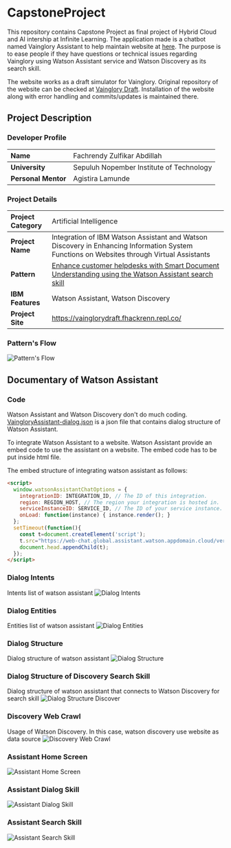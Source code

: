 # CapstoneProject
This repository contains Capstone Project as final project of Hybrid Cloud and AI intership at Infinite Learning.
The application made is a chatbot named Vainglory Assistant to help maintain website at [here](https://vainglorydraft.fhackrenn.repl.co/). The purpose is to ease people if they have questions or technical issues regarding Vainglory using Watson Assistant service and Watson Discovery as its search skill.

The website works as a draft simulator for Vainglory. Original repository of the website can be checked at [Vainglory Draft](https://github.com/fHACKrenn/VaingloryDraft). Installation of the website along with error handling and commits/updates is maintained there.

## Project Description

### Developer Profile
| Name                  |<span style="font-weight:normal">Fachrendy Zulfikar Abdillah</span>|
|:----------------------|:------------------------------------------------------------------|
| **University**        | Sepuluh Nopember Institute of Technology                          |
| **Personal Mentor**   | Agistira Lamunde                                                  |


### Project Details
| Project Category      |<span style="font-weight:normal">Artificial Intelligence</span>    |
|:----------------------|:------------------------------------------------------------------|
| **Project Name**      | Integration of IBM Watson Assistant and Watson Discovery in Enhancing Information System Functions on Websites through Virtual Assistants                                                 |
| **Pattern**           | [Enhance customer helpdesks with Smart Document Understanding using the Watson Assistant search skill](https://developer.ibm.com/patterns/enhance-customer-helpdesk-with-smart-document-understanding-using-search-skill/ "Project's Pattern")                      |
| **IBM Features**      | Watson Assistant, Watson Discovery                                |
| **Project Site**      | https://vainglorydraft.fhackrenn.repl.co/                                |

### Pattern's Flow
![Pattern's Flow](https://github.com/IBM/watson-assistant-with-search-skill/raw/master/doc/source/images/architecture.png?raw=true)

## Documentary of Watson Assistant
### Code
Watson Assistant and Watson Discovery don't do much coding. [VaingloryAssistant-dialog.json](https://github.com/fHACKrenn/CapstoneProject/blob/master/VaingloryAssistant-dialog.json "Dialog Structure") is a json file that contains dialog structure of Watson Assistant.

To integrate Watson Assistant to a website. Watson Assistant provide an embed code to use the assistant on a website. The embed code has to be put inside html file.

The embed structure of integrating watson assistant as follows:
```html
<script>
  window.watsonAssistantChatOptions = {
    integrationID: INTEGRATION_ID, // The ID of this integration.
    region: REGION_HOST, // The region your integration is hosted in.
    serviceInstanceID: SERVICE_ID, // The ID of your service instance.
    onLoad: function(instance) { instance.render(); }
  };
  setTimeout(function(){
    const t=document.createElement('script');
    t.src="https://web-chat.global.assistant.watson.appdomain.cloud/versions/" + (window.watsonAssistantChatOptions.clientVersion || 'latest') + "/WatsonAssistantChatEntry.js";
    document.head.appendChild(t);
  });
</script>
```

### Dialog Intents
Intents list of watson assistant
![Dialog Intents](https://github.com/fHACKrenn/CapstoneProject/blob/master/src/images/dialogIntents.png?raw=true)

### Dialog Entities
Entities list of watson assistant
![Dialog Entities](https://github.com/fHACKrenn/CapstoneProject/blob/master/src/images/dialogEntities.png?raw=true)

### Dialog Structure
Dialog structure of watson assistant
![Dialog Structure](https://github.com/fHACKrenn/CapstoneProject/blob/master/src/images/dialogStructure.png?raw=true)

### Dialog Structure of Discovery Search Skill
Dialog structure of watson assistant that connects to Watson Discovery for search skill
![Dialog Structure Discover](https://github.com/fHACKrenn/CapstoneProject/blob/master/src/images/dialogStructureDiscovery.png?raw=true)

### Discovery Web Crawl
Usage of Watson Discovery. In this case, watson discovery use website as data source
![Discovery Web Crawl](https://github.com/fHACKrenn/CapstoneProject/blob/master/src/images/discoveryWebCrawl.png?raw=true)

### Assistant Home Screen
![Assistant Home Screen](https://github.com/fHACKrenn/CapstoneProject/blob/master/src/images/assistantHomeScreen.png?raw=true)

### Assistant Dialog Skill
![Assistant Dialog Skill](https://github.com/fHACKrenn/CapstoneProject/blob/master/src/images/assistantDialogSkill.png?raw=true)

### Assistant Search Skill
![Assistant Search Skill](https://github.com/fHACKrenn/CapstoneProject/blob/master/src/images/assistantSearchSkill.png?raw=true)
